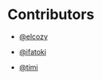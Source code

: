 # Contributors
-  [@elcozy](https://github.com/elcozy)

-  [@ifatoki](https://github.com/ifatoki)

- [@timi](https://github.com/IdentitySeal)
